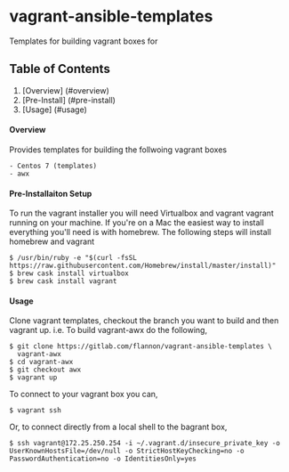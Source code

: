 # vagrant-ansible-templates
Templates for building vagrant boxes for 


## Table of Contents

1. [Overview] (#overview)
2. [Pre-Install] (#pre-install)
3. [Usage] (#usage)


#### Overview

Provides templates for building the follwoing vagrant boxes

    - Centos 7 (templates)
    - awx

#### Pre-Installaiton Setup

To run the vagrant installer you will need Virtualbox and vagrant vagrant running on your machine. If you're on a Mac the easiest way to install everything you'll need is with homebrew.  The following steps will install homebrew and vagrant

    $ /usr/bin/ruby -e "$(curl -fsSL https://raw.githubusercontent.com/Homebrew/install/master/install)"
    $ brew cask install virtualbox
    $ brew cask install vagrant


#### Usage

Clone vagrant templates, checkout the branch you want to build and
then vagrant up. i.e. To build vagrant-awx do the following,

    $ git clone https://gitlab.com/flannon/vagrant-ansible-templates \
      vagrant-awx
    $ cd vagrant-awx
    $ git checkout awx
    $ vagrant up


To connect to your vagrant box you can,

    $ vagrant ssh

Or, to connect directly from a local shell to the bagrant box,

    $ ssh vagrant@172.25.250.254 -i ~/.vagrant.d/insecure_private_key -o UserKnownHostsFile=/dev/null -o StrictHostKeyChecking=no -o PasswordAuthentication=no -o IdentitiesOnly=yes

